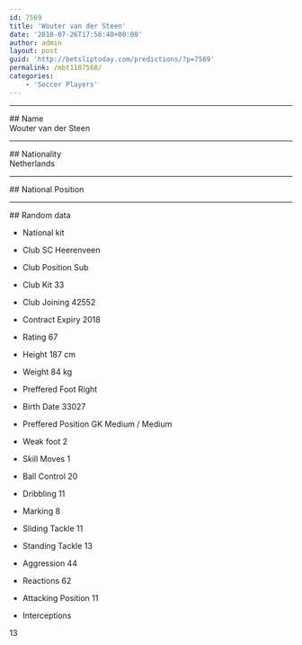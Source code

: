 ```yaml
---
id: 7569
title: 'Wouter van der Steen'
date: '2010-07-26T17:56:40+00:00'
author: admin
layout: post
guid: 'http://betsliptoday.com/predictions/?p=7569'
permalink: /mbt1107568/
categories:
    - 'Soccer Players'
---
```


- - - - - -

\## Name  
 Wouter van der Steen

- - - - - -

\## Nationality  
 Netherlands

- - - - - -

\## National Position

- - - - - -

\## Random data

- National kit
- Club
 SC Heerenveen

- Club Position
 Sub

- Club Kit
 33

- Club Joining
 42552

- Contract Expiry
 2018

- Rating
 67

- Height
 187 cm

- Weight
 84 kg

- Preffered Foot
 Right

- Birth Date
 33027

- Preffered Position
 GK Medium / Medium

- Weak foot
 2

- Skill Moves
 1

- Ball Control
 20

- Dribbling
 11

- Marking
 8

- Sliding Tackle
 11

- Standing Tackle
 13

- Aggression
 44

- Reactions
 62

- Attacking Position
 11

- Interceptions

 13